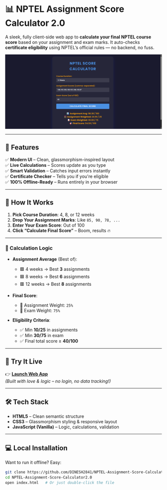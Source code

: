 # 📊 NPTEL Assignment Score Calculator 2.0

A sleek, fully client-side web app to **calculate your final NPTEL course score** based on your assignment and exam marks. It auto-checks **certificate eligibility** using NPTEL’s official rules — no backend, no fuss.  

![Demo Screenshot](https://github.com/DINESH2841/NPTEL-Assignment-Score-Calculator2.0/blob/main/preview_screenshot.png)

---

## 🌟 Features

✅ **Modern UI** – Clean, glassmorphism-inspired layout  
✅ **Live Calculations** – Scores update as you type  
✅ **Smart Validation** – Catches input errors instantly  
✅ **Certificate Checker** – Tells you if you're eligible  
✅ **100% Offline-Ready** – Runs entirely in your browser  

---

## 📌 How It Works

1. **Pick Course Duration**: 4, 8, or 12 weeks  
2. **Drop Your Assignment Marks**: Like `85, 90, 78, ...`  
3. **Enter Your Exam Score**: Out of 100  
4. **Click “Calculate Final Score”** – Boom, results 🔥

---

### 📐 Calculation Logic

- **Assignment Average** (Best of):
  - 🟩 4 weeks → Best **3** assignments  
  - 🟦 8 weeks → Best **6** assignments  
  - 🟥 12 weeks → Best **8** assignments  

- **Final Score**:
  - 📘 Assignment Weight: `25%`  
  - 📙 Exam Weight: `75%`

- **Eligibility Criteria**:
  - ✅ Min **10/25** in assignments  
  - ✅ Min **30/75** in exam  
  - ✅ Final total score ≥ **40/100**

---

## 🚀 Try It Live

👉 [**Launch Web App**](https://dinesh2841.github.io/NPTEL-Assignment-Score-Calculator2.0/)  
_(Built with love & logic – no login, no data tracking!)_

---

## 🛠️ Tech Stack

- **HTML5** – Clean semantic structure  
- **CSS3** – Glassmorphism styling & responsive layout  
- **JavaScript (Vanilla)** – Logic, calculations, validation

---

## 💻 Local Installation

Want to run it offline? Easy:

```bash
git clone https://github.com/DINESH2841/NPTEL-Assignment-Score-Calculator2.0.git
cd NPTEL-Assignment-Score-Calculator2.0
open index.html   # Or just double-click the file
